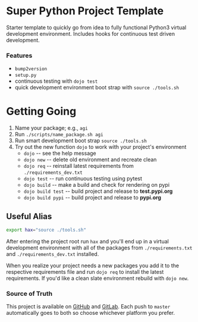 # Super Python Project Template

Starter template to quickly go from idea to fully functional Python3 virtual
development environment. Includes hooks for continuous test driven development.

### Features

- `bump2version`
- `setup.py`
- continuous testing with `dojo test`
- quick development environment boot strap with `source ./tools.sh`

# Getting Going

1. Name your package; e.g., `agi`
2. Run `./scripts/name_package.sh agi`
3. Run smart development boot strap `source ./tools.sh`
4. Try out the new function `dojo` to work with your project's environment
    - `dojo` -- see the help message
    - `dojo new` -- delete old environment and recreate clean
    - `dojo req` -- reinstall latest requirements from `./requirements_dev.txt`
    - `dojo test` -- run continuous testing using pytest
    - `dojo build` -- make a build and check for rendering on pypi
    - `dojo build test` -- build project and release to **test.pypi.org**
    - `dojo build pypi` -- build project and release to **pypi.org**

## Useful Alias

```bash
export hax="source ./tools.sh"
```

After entering the project root run `hax` and you'll end up in a virtual
development environment with all of the packages from `./requirements.txt` and
`./requirements_dev.txt` installed.

When you realize your project needs a new packages you add it to the respective
requirements file and run `dojo req` to install the latest requirements. If
you'd like a clean slate environment rebuild with `dojo new`.


### Source of Truth

This project is available on [GitHub][github] and [GitLab][gitlab]. Each push to
`master` automatically goes to both so choose whichever platform you prefer.

[gitlab]: <https://gitlab.com/gikeymarcia/super-python-project-template>
"super-python-project-template @ GitLab"
[github]: <https://github.com/gikeymarcia/super-python-project-template>
"super-python-project-template @ GitHub"

